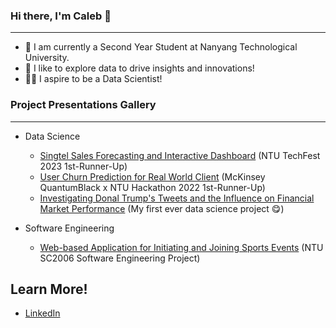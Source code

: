 ### Hi there, I'm Caleb 👋
----
* 📖   I am currently a Second Year Student at Nanyang Technological University.
* 📱   I like to explore data to drive insights and innovations!
* 🧑‍💻   I aspire to be a Data Scientist!


### Project Presentations Gallery 
----
* Data Science
  * [Singtel Sales Forecasting and Interactive Dashboard](https://youtu.be/uTPMTTidPcI) (NTU TechFest 2023 1st-Runner-Up)
  * [User Churn Prediction for Real World Client](https://docs.google.com/presentation/d/1n-yRqDN8XrbDhqFMBBJXT1zCzpTZvf4f/edit?usp=sharing&ouid=104211301232896126859&rtpof=true&sd=true) (McKinsey QuantumBlack x NTU Hackathon 2022 1st-Runner-Up)
  * [Investigating Donal Trump's Tweets and the Influence on Financial Market Performance](https://youtu.be/ETBU_rNO3mc) (My first ever data science project 😋)

* Software Engineering
  * [Web-based Application for Initiating and Joining Sports Events](https://youtu.be/QcDMia40l3M) (NTU SC2006 Software Engineering Project)


Learn More!
----
* [LinkedIn](https://www.linkedin.com/in/chen-zihang-caleb/)

